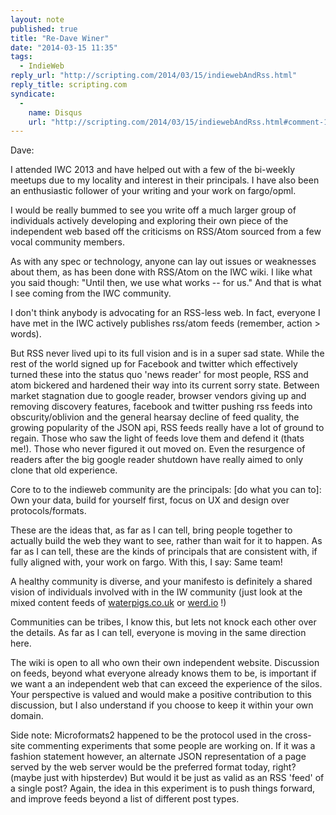 ```yaml
---
layout: note
published: true
title: "Re-Dave Winer"
date: "2014-03-15 11:35"
tags: 
  - IndieWeb
reply_url: "http://scripting.com/2014/03/15/indiewebAndRss.html"
reply_title: scripting.com
syndicate: 
  - 
    name: Disqus
    url: "http://scripting.com/2014/03/15/indiewebAndRss.html#comment-1285988383"
---
```

Dave:

I attended IWC 2013 and have helped out with a few of the bi-weekly meetups due to my locality and interest in their principals. I have also been an enthusiastic follower of your writing and your work on fargo/opml.

I would be really bummed to see you write off a much larger group of individuals actively developing and exploring their own piece of the independent web based off the criticisms on RSS/Atom sourced from a few vocal community members.

As with any spec or technology, anyone can lay out issues or weaknesses about them, as has been done with RSS/Atom on the IWC wiki. I like what you said though: "Until then, we use what works -- for us." And that is what I see coming from the IWC community.

I don't think anybody is advocating for an RSS-less web. In fact, everyone I have met in the IWC actively publishes rss/atom feeds (remember, action > words).

But RSS never lived upi to its full vision and is in a super sad state. While the rest of the world signed up for Facebook and twitter which effectively turned these into the status quo 'news reader' for most people, RSS and atom bickered and hardened their way into its current sorry state. Between market stagnation due to google reader, browser vendors giving up and removing discovery features, facebook and twitter pushing rss feeds into obscurity/oblivion and the general hearsay decline of feed quality, the growing popularity of the JSON api, RSS feeds really have a lot of ground to regain. Those who saw the light of feeds love them and defend it (thats me!). Those who never figured it out moved on. Even the resurgence of readers after the big google reader shutdown have really aimed to only clone that old experience.

Core to to the indieweb community are the principals: [do what you can to]: Own your data, build for yourself first, focus on UX and design over protocols/formats.

These are the ideas that, as far as I can tell, bring people together to actually build the web they want to see, rather than wait for it to happen. As far as I can tell, these are the kinds of principals that are consistent with, if fully aligned with, your work on fargo. With this, I say: Same team!

A healthy community is diverse, and your manifesto is definitely a shared vision of individuals involved with in the IW community (just look at the mixed content feeds of [waterpigs.co.uk](http://waterpigs.co.uk/) or [werd.io](http://werd.io/) !)

Communities can be tribes, I know this, but lets not knock each other over the details. As far as I can tell, everyone is moving in the same direction here.

The wiki is open to all who own their own independent website.  Discussion on feeds, beyond what everyone already knows them to be, is important if we want a an independent web that can exceed the experience of the silos.  Your perspective is valued and would make a positive contribution to this discussion, but I also understand if you choose to keep it within your own domain.

Side note: Microformats2 happened to be the protocol used in the cross-site commenting experiments that some people are working on. If it was a fashion statement however, an alternate JSON representation of a page served by the web server would be the preferred format today, right? (maybe just with hipsterdev) But would it be just as valid as an RSS 'feed' of a single post? Again, the idea in this experiment is to push things forward, and improve feeds beyond a list of different post types.
